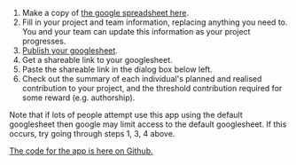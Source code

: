 1. Make a copy of [the google spreadsheet here](https://docs.google.com/spreadsheets/d/1hfpQblHZeAKTDYqYSvOw2E6eQ__Vp-n_NsOjcosfG5Y).
2. Fill in your project and team information, replacing anything you need to. You and your team can update this information as your project progresses.
3. [Publish your googlesheet](https://support.google.com/docs/answer/183965).
3. Get a shareable link to your googlesheet. 
4. Paste the shareable link in the dialog box below left.
5. Check out the summary of each individual's planned and realised contribution to your project, and the threshold contribution required for some reward (e.g. authorship).

Note that if lots of people attempt use this app using the default googlesheet then google may limit access to the default googlesheet. If this occurs, try going through steps 1, 3, 4 above.

[The code for the app is here on Github.](https://github.com/opetchey/valuing_contributions_in_teams)